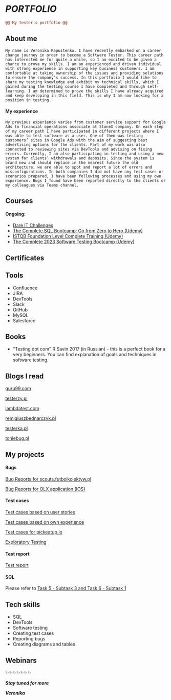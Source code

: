 # _PORTFOLIO_

```diff
@@ My tester's portfolio @@
```

## __About me__

`My name is Veronika Kapustenko. I have recently embarked on a career change journey in order to become a Software Tester. This career path has interested me for quite a while, so I am excited to be given a chance to prove my skills. I am an experienced and driven individual with strong experience in supporting key business customers. I am comfortable at taking ownership of the issues and providing solutions to ensure the company’s success. In this portfolio I would like to share my testing knowledge and exhibit my technical skills, which I gained during the testing course I have completed and through self-learning. I am determined to prove the skills I have already acquired and keep developing in this field. This is why I am now looking for a position in testing.`

#### My experience

`My previous experience varies from customer service support for Google Ads to financial operations associate at StoneX company. On each step of my career path I have participated in different projects where I was able to test software as a user. One of them was testing customers’ sites in Google Ads with the aim of suggesting best advertising options for the clients. Part of my work was also connected to reviewing sites via DevTools and advising on fixing errors. Currently, I am also participating in testing and using a new system for clients’ withdrawals and deposits. Since the system is brand new and should replace in the nearest future the old architecture, we are able to spot and report a lot of errors and misconfigurations. In both companies I did not have any test cases or scenarios prepared, I have been following processes and using my own experience. Bugs I found have been reported directly to the clients or my colleagues via Teams channel.`

## __Courses__

#### Ongoing:

 * [Dare IT Challenges](https://app.dareit.io/c/zostan-testerem-manualnym-6)
 * [The Complete SQL Bootcamp: Go from Zero to Hero (Udemy)](https://www.udemy.com/course/the-complete-sql-bootcamp/)
 * [ISTQB Foundation Level Complete Training (Udemy)](https://www.udemy.com/course/foundation-level-training/)
 * [The Complete 2023 Software Testing Bootcamp (Udemy)](https://www.udemy.com/course/testerbootcamp/)



## __Certificates__



## __Tools__
 * Confluence
 * JIRA
 * DevTools
 * Slack
 * GitHub
 * MySQL
 * Salesforce

## __Books__

 * "Testing dot com" R.Savin 2017 (in Russian) - this is a perfect book for a very beginners. You can find explanation of goals and techniques in software testing. 

## __Blogs I read__

[guru99.com](https://www.guru99.com)

[testerzy.pl](https://testerzy.pl)

[lambdatest.com](https://www.lambdatest.com/blog/)

[remigiuszbednarczyk.pl](https://remigiuszbednarczyk.pl)

[testerka.pl](https://testerka.pl)

[toniebug.pl](https://www.toniebug.pl)

## __My projects__

#### Bugs

[Bug Reports for scouts.futbolkolektyw.pl](https://docs.google.com/document/d/1q-zlhD4yBqLZ0iVBdM8LefR-EDxp0e6v_tfOopXcNco/edit?usp=sharing)

[Bug Reports for OLX application (IOS)](https://docs.google.com/spreadsheets/d/1PYDtFMjg6Ub8Mibwe3LkJrf1OvWj5nyiWUHCR6sXk9o/edit?usp=sharing)

#### Test cases

[Test cases based on user stories](https://docs.google.com/spreadsheets/d/1K0BpjyCrDlRwEy4Y3UMPpbTX0EXiDptrovSyTaW_amo/edit?usp=sharing)

[Test cases based on own experience](https://docs.google.com/spreadsheets/d/11zNw14mEkMCAy73wBg82ZuQhUKXIJeA6-okRKNxr5s4/edit?usp=sharing)

[Test cases for pickeatup.io](https://docs.google.com/spreadsheets/d/1nfgb-dNXUMAVb_Z7dTC8ZoZniSc979VS98zy6KcVJIY/edit?usp=sharing)

[Exploratory Testing](https://docs.google.com/document/d/14scGO3eyCbJ8J2SUxK07CrR_vBRqenzpYuRX0dfl-LE/edit?usp=sharing)

#### Test report

[Test report](https://docs.google.com/document/d/1xKGGz4qam8UaiAOt2jJDOC43Xs_uPaGR8c7IFgVhQv4/edit?usp=sharing)

#### SQL

Please refer to [Task 5 - Subtask 3 and Task 6 - Subtask 1](https://github.com/v-holyguacamole/challenge_portfolio_Veronika/blob/main/README.md#task-5)

## __Tech skills__

* SQL
* DevTools
* Software testing
* Creating test cases
* Reporting bugs
* Creating diagrams and tables

## __Webinars__



:sparkles::sparkles::sparkles::sparkles::sparkles::sparkles::sparkles:

**_Stay tuned for more_**

**_Veronika_**
